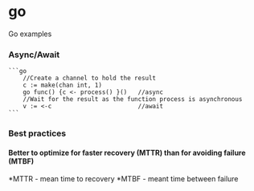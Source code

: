 # go
Go examples

### Async/Await
	
	```go
		//Create a channel to hold the result
		c := make(chan int, 1)
		go func() {c <- process() }() 	//async
		//Wait for the result as the function process is asynchronous
		v := <-c 						//await
	```


### Best practices

#### Better to optimize for faster recovery (MTTR) than for avoiding failure (MTBF)


*MTTR - mean time to recovery
*MTBF - meant time between failure